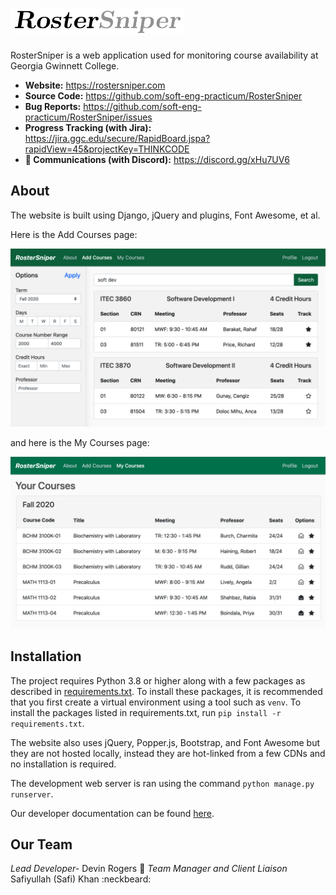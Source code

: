 # <img src="docs/img/logo.png" height="40">

RosterSniper is a web application used for monitoring course availability at Georgia Gwinnett College.

- **Website:** https://rostersniper.com
- **Source Code:** https://github.com/soft-eng-practicum/RosterSniper
- **Bug Reports:** https://github.com/soft-eng-practicum/RosterSniper/issues
- **Progress Tracking (with Jira):** https://jira.ggc.edu/secure/RapidBoard.jspa?rapidView=45&projectKey=THINKCODE
- **:satellite: Communications (with Discord):** https://discord.gg/xHu7UV6

## About

The website is built using Django, jQuery and plugins, Font Awesome, et al.

Here is the Add Courses page:

<img src="docs/img/add-courses.png" width="600">

and here is the My Courses page:

<img src="docs/img/my-courses.png" width="600">

## Installation

The project requires Python 3.8 or higher along with a few packages as described in [requirements.txt](requirements.txt). To install these packages, it is recommended that you first create a virtual environment using a tool such as `venv`. To install the packages listed in requirements.txt, run `pip install -r requirements.txt`.

The website also uses jQuery, Popper.js, Bootstrap, and Font Awesome but they are not hosted locally, instead they are hot-linked from a few CDNs and no installation is required.

The development web server is ran using the command `python manage.py runserver`.

Our developer documentation can be found [here](docs).

## Our Team

*Lead Developer-* Devin Rogers :new_moon_with_face:
_Team Manager and Client Liaison_ Safiyullah (Safi) Khan :neckbeard: